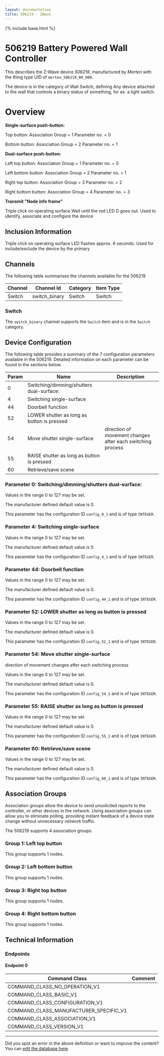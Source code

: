 ```yaml
---
layout: documentation
title: 506219 - ZWave
---
```


{% include base.html %}

# 506219 Battery Powered Wall Controller
This describes the Z-Wave device *506219*, manufactured by *Merten* with the thing type UID of ```merten_506219_00_000```.

The device is in the category of Wall Switch, defining Any device attached to the wall that controls a binary status of something, for ex. a light switch.

# Overview
**Single-surface push-button:**

Top button: Association Group = 1 Parameter no. = 0

Bottom button: Association Group = 2 Parameter no. = 1

**Dual-surface push-button:**

Left top button: Association Group = 1 Parameter no. = 0

Left bottom button: Association Group = 2 Parameter no. = 1

Right top button: Association Group = 3 Parameter no. = 2

Right bottom button: Association Group = 4 Parameter no. = 3

**Transmit "Node info frame"**

Triple click on operating surface Wait until the red LED D goes out. Used to identify, associate and configure the device

## Inclusion Information
Triple click on operating surface LED flashes approx. 6 seconds. Used for include/exclude the device by the primary

## Channels
The following table summarises the channels available for the 506219

| Channel | Channel Id | Category | Item Type |
|---------|------------|----------|-----------|
| Switch | switch_binary | Switch | Switch | 

### Switch
The ```switch_binary``` channel supports the ```Switch``` item and is in the ```Switch``` category.



## Device Configuration
The following table provides a summary of the 7 configuration parameters available in the 506219.
Detailed information on each parameter can be found in the sections below.

| Param | Name  | Description |
|-------|-------|-------------|
| 0 | Switching/dimming/shutters dual-surface:  |  |
| 4 | Switching single-surface |  |
| 44 | Doorbell function |  |
| 52 | LOWER shutter as long as button is pressed |  |
| 54 | Move shutter single-surface | direction of movement changes after each switching process |
| 55 | RAISE shutter as long as button is pressed |  |
| 60 | Retrieve/save scene  |  |

### Parameter 0: Switching/dimming/shutters dual-surface: 


Values in the range 0 to 127 may be set.

The manufacturer defined default value is 0.

This parameter has the configuration ID ```config_0_1``` and is of type ```INTEGER```.


### Parameter 4: Switching single-surface


Values in the range 0 to 127 may be set.

The manufacturer defined default value is 0.

This parameter has the configuration ID ```config_4_1``` and is of type ```INTEGER```.


### Parameter 44: Doorbell function


Values in the range 0 to 127 may be set.

The manufacturer defined default value is 0.

This parameter has the configuration ID ```config_44_1``` and is of type ```INTEGER```.


### Parameter 52: LOWER shutter as long as button is pressed


Values in the range 0 to 127 may be set.

The manufacturer defined default value is 0.

This parameter has the configuration ID ```config_52_1``` and is of type ```INTEGER```.


### Parameter 54: Move shutter single-surface
direction of movement changes after each switching process

Values in the range 0 to 127 may be set.

The manufacturer defined default value is 0.

This parameter has the configuration ID ```config_54_1``` and is of type ```INTEGER```.


### Parameter 55: RAISE shutter as long as button is pressed


Values in the range 0 to 127 may be set.

The manufacturer defined default value is 0.

This parameter has the configuration ID ```config_55_1``` and is of type ```INTEGER```.


### Parameter 60: Retrieve/save scene 


Values in the range 0 to 127 may be set.

The manufacturer defined default value is 0.

This parameter has the configuration ID ```config_60_1``` and is of type ```INTEGER```.


## Association Groups
Association groups allow the device to send unsolicited reports to the controller, or other devices in the network. Using association groups can allow you to eliminate polling, providing instant feedback of a device state change without unnecessary network traffic.

The 506219 supports 4 association groups.

### Group 1: Left top button

This group supports 1 nodes.

### Group 2: Left bottom button

This group supports 1 nodes.

### Group 3: Right top button

This group supports 1 nodes.

### Group 4: Right bottom button

This group supports 1 nodes.

## Technical Information

### Endpoints

#### Endpoint 0

| Command Class | Comment |
|---------------|---------|
| COMMAND_CLASS_NO_OPERATION_V1| |
| COMMAND_CLASS_BASIC_V1| |
| COMMAND_CLASS_CONFIGURATION_V1| |
| COMMAND_CLASS_MANUFACTURER_SPECIFIC_V1| |
| COMMAND_CLASS_ASSOCIATION_V1| |
| COMMAND_CLASS_VERSION_V1| |

---

Did you spot an error in the above definition or want to improve the content?
You can [edit the database here](http://www.cd-jackson.com/index.php/zwave/zwave-device-database/zwave-device-list/devicesummary/323).
